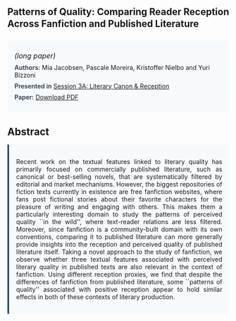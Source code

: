 
<style>    
    h2 {
        margin-top: 0;
        margin-bottom: 1.5rem;
        line-height: 1.3;
    }
    
    h3 {
        margin-top: 2rem;
        margin-bottom: 1rem;
        font-size: 1.4rem;
        font-weight:bold;
    }
    
    .metadata {
        background-color: #f7fafc;
        padding: 1rem;
        border-radius: 6px;
        margin-bottom: 2rem;
    }
    
    .metadata p {
        margin: 0.5rem 0;
    }
    
    .abstract {
        text-align: justify;
        padding: 1rem;
        background-color: #f7fafc;
        border-left: 4px solid #2c5282;
        border-radius: 0 6px 6px 0;
    }
    
    strong {
        color: #2d3748;
        font-weight: 600;
    }
</style>
<main role="main">
<h2>Patterns of Quality: Comparing Reader Reception Across Fanfiction and Published Literature</h2>

<section class="metadata">
<p style='font-size:1rem'><i>(long paper)</i></p>
<p><strong>Authors:</strong> Mia Jacobsen, Pascale Moreira, Kristoffer Nielbo and Yuri Bizzoni</p>
<p><strong>Presented in</strong> <a href="/programme/#session3A">Session 3A: Literary Canon & Reception</a></p>
<p><strong>Paper:</strong> <a href="https://ceur-ws.org/Vol-3558/paper106.pdf">Download PDF</a></p>
</section>

<section>
<h3>Abstract</h3>
<div class="abstract">
<p>Recent work on the textual features linked to literary quality has primarily focused on commercially published literature, such as canonical or best-selling novels, that are systematically filtered by editorial and market mechanisms. However, the biggest repositories of fiction texts currently in existence are free fanfiction websites, where fans post fictional stories about their favorite characters for the pleasure of writing and engaging with others. This makes them a particularly interesting domain to study the patterns of perceived quality ``in the wild'', where text-reader relations are less filtered.  Moreover, since fanfiction is a community-built domain with its own conventions, comparing it to published literature can more generally provide insights into the reception and perceived quality of published literature itself. Taking a novel approach to the study of fanfiction, we observe whether three textual features associated with perceived literary quality in published texts are also relevant in the context of fanfiction. Using different reception proxies, we find that despite the differences of fanfiction from published literature, some ``patterns of quality'' associated with positive reception appear to hold similar effects in both of these contexts of literary production.</p>
</div>
</section>
</main>